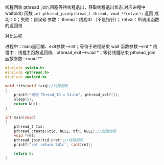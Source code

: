 线程回收
pthread_join,阻塞等待线程退出，获取线程退出状态,对应进程中 waitpid() 函数
`int pthread_join(pthread_t thread, void **retval);`
返回
成功：0；失败：错误号
参数：
thread：线程ID （不是指针）；
retval：所调用函数的返回值


对比进程

进程中：main返回值、exit参数-->int；等待子进程结束 wait 函数参数-->int *
线程中：线程主函数返回值、pthread_exit-->void *；等待线程结束 pthread_join 函数参数-->void **



```c
#include <stdio.h>
#include <pthread.h>
#include <unistd.h>

void *tfn(void *arg)//线程函数
{
	printf("线程 Thread_ID = %lu\n", pthread_self());
	sleep(5);
	return NULL;
}

int main(void)
{
	pthread_t tid;
	pthread_create(&tid, NULL, tfn, NULL);//创建线程
	void *ret;
	pthread_join(tid,&ret);//线程回收
	printf("ret return %d\n", (int)ret);

	return 0;
}
```